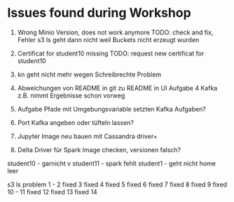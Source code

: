 # Issues found during Workshop

1. Wrong Minio Version, does not work anymore
   TODO: check and fix, Fehler s3 ls geht dann nicht weil Buckets nicht erzeugt wurden

2. Certificat for student10 missing
   TODO: request new certificat for student10

3. kn geht nicht mehr wegen Schreibrechte Problem

4. Abweichungen von README in git zu README in UI
   Aufgabe 4 Kafka z.B. nimmt Ergebnisse schon vorweg

5. Aufgabe Pfade mit Umgebungsvariable setzten Kafka Aufgaben?

6. Port Kafka angeben oder tüfteln lassen?

7. Jupyter Image neu bauen mit Cassandra driver+
8. Delta Driver für Spark Image checken, versionen falsch?

student10 - garnicht v
student11 - spark fehlt
student1 - geht nicht home leer

s3 ls problem
1 -
2 fixed
3 fixed
4 fixed
5 fixed
6 fixed
7 fixed
8 fixed
9 fixed
10 -
11 fixed
12 fixed
13 fixed
14
